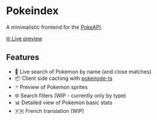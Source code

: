 # Pokeindex

A minimalistic frontend for the [PokeAPI](https://pokeapi.co/).

[🌐 Live preview](https://pokeindex.pages.dev/)

## Features

- 🔎 Live search of Pokemon by name (and close matches)
- 📦 Client side caching with [pokenode-ts](https://www.npmjs.com/package/pokenode-ts)
- 🃏 Preview of Pokemon sprites
- 🌐 Search filters (WIP - currently only by type)
- 📊 Detailed view of Pokemon basic stats
- 🇫🇷 French translation (WIP)